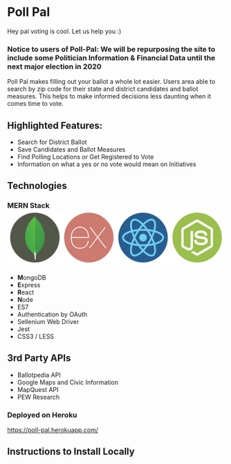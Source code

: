 # Poll Pal
Hey pal voting is cool.  Let us help you :)

### Notice to users of Poll-Pal: We will be repurposing the site to include some Politician Information & Financial Data until the next major election in 2020

Poll Pal makes filling out your ballot a whole lot easier. Users area able to search by zip code for their state and district candidates and ballot measures. This helps to make informed decisions less daunting when it comes time to vote. 

## Highlighted Features: 
- Search for District Ballot
- Save Candidates and Ballot Measures
- Find Polling Locations or Get Registered to Vote
- Information on what a yes or no vote would mean on Initiatives

## Technologies
### MERN Stack <img src="MERN.png">
- **M**ongoDB
- **E**xpress
- **R**eact
- **N**ode
- ES7
- Authentication by OAuth 
- Sellenium Web Driver
- Jest
- CSS3 / LESS


## 3rd Party APIs
- Ballotpedia API
- Google Maps and Civic Information
- MapQuest API
- PEW Research

### Deployed on Heroku
https://poll-pal.herokuapp.com/

## Instructions to Install Locally


